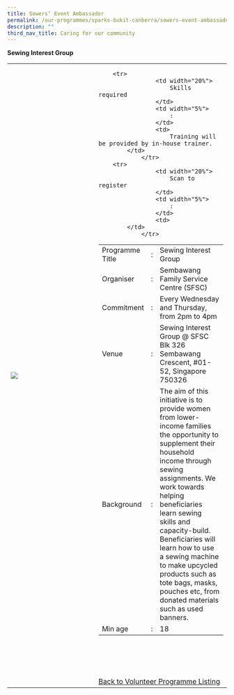 ```yaml
---
title: Sowers’ Event Ambassador
permalink: /our-programmes/sparks-bukit-canberra/sowers-event-ambassador/
description: ""
third_nav_title: Caring for our community
---
```

**Sewing Interest Group**
<table width="100%" border="0">
	<tbody><tr>
		<td width="40%">
			<img style="width=200px;height=auto;" src="/images/Garden%20Gives%20back.png">
		</td>
		<td width="60%">
			<table width="100%" border="0">
				<tbody><tr>
					<td width="20%">
						Programme Title
					</td>
					<td width="5%">
						:
					</td>
					<td>
						Sewing Interest Group 
					</td>
				</tr>
					<tr><td width="20%">
						Organiser
					</td>
					<td width="5%">
						:
					</td>
					<td>
						Sembawang Family Service Centre (SFSC)
					</td>
				</tr>
				<tr>
					<td width="20%">
						Commitment
					</td>
					<td width="5%">
						:
					</td>
					<td width="75%">
						   Every Wednesday and Thursday, from 2pm to 4pm 
					</td>
				</tr>
				<tr>
					<td width="20%">
					 Venue
					</td>
					<td width="5%">
						:
					</td>
					<td width="75%">
					Sewing Interest Group @ SFSC
Blk 326 Sembawang Crescent, #01-52, Singapore 750326
					</td>
				</tr>
				<tr>
					<td width="20%">
						Background
					</td>
					<td width="5%">
						:
					</td>
					<td width="75%">
						The aim of this initiative is to provide women from lower-income families the opportunity to supplement their household income through sewing assignments. We work towards helping beneficiaries learn sewing skills and capacity-build. Beneficiaries will learn how to use a sewing machine to make upcycled products such as tote bags, masks, pouches etc, from donated materials such as used banners. 
					</td>
				</tr>
				<tr>
					<td width="20%">
						Min age
					</td>
					<td width="5%">
						:
					</td>
					<td width="75%">
						18
					</td>
				</tr>
		
	
		<tr>
					<td width="20%">
						Skills required
					</td>
					<td width="5%">
						:
					</td>
					<td>
						Training will be provided by in-house trainer.
			</td>
				</tr>
		<tr>
					<td width="20%">
						Scan to register
					</td>
					<td width="5%">
						:
					</td>
					<td>
			</td>
				</tr>
</tbody></table>


<br>
			<br>
			<br>
			<br>
			



<a href="/volunteer-programmes/programmes">
	Back to Volunteer Programme Listing
	</a></td></tr></tbody></table>